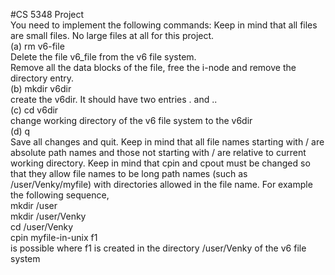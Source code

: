 #CS 5348 Project <br /> 
You need to implement the following commands: Keep in mind that all files are small files. No large files at all for this project.<br /> 
(a) rm v6-file<br /> 
Delete the file v6_file from the v6 file system.<br /> 
Remove all the data blocks of the file, free the i-node and remove the directory entry.<br /> 
(b) mkdir v6dir<br /> 
create the v6dir. It should have two entries . and ..<br /> 
(c) cd v6dir<br /> 
change working directory of the v6 file system to the v6dir<br /> 
(d) q<br /> 
Save all changes and quit. Keep in mind that all file names starting with / are absolute path names and those not starting with / are relative to current working directory.
Keep in mind that cpin and cpout must be changed so that they allow file names to be long path names (such as /user/Venky/myfile) with directories allowed in the file name.
For example the following sequence,<br /> 
mkdir /user<br /> 
mkdir /user/Venky<br /> 
cd /user/Venky<br /> 
cpin myfile-in-unix f1<br /> 
is possible where f1 is created in the directory /user/Venky of the v6 file system
